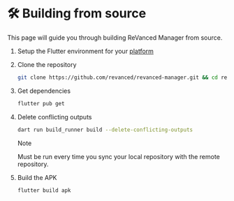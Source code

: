 # 🛠️ Building from source

This page will guide you through building ReVanced Manager from source.

1. Setup the Flutter environment for your [platform](https://docs.flutter.dev/get-started/install)

2. Clone the repository

   ```sh
   git clone https://github.com/revanced/revanced-manager.git && cd revanced-manager
   ```
3. Get dependencies

   ```sh
   flutter pub get
   ```

4. Delete conflicting outputs

   ```sh
   dart run build_runner build --delete-conflicting-outputs
   ```

   > [!Note]
   > Must be run every time you sync your local repository with the remote repository.

5. Build the APK

   ```sh
   flutter build apk
   ```
